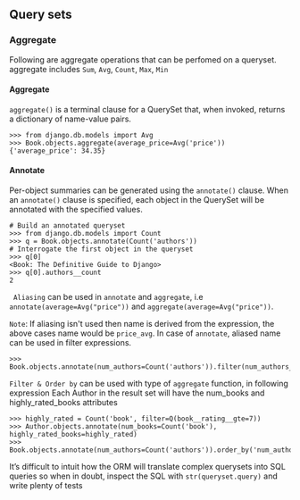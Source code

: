 ## Query sets

### Aggregate
Following are aggregate operations that can be perfomed on a 
queryset. aggregate includes `Sum`, `Avg`, `Count`, `Max`, `Min`
#### Aggregate
`aggregate()` is a terminal clause for a QuerySet that, when invoked, returns a dictionary of name-value pairs.

```shell
>>> from django.db.models import Avg
>>> Book.objects.aggregate(average_price=Avg('price'))
{'average_price': 34.35}
```

#### Annotate
Per-object summaries can be generated using the `annotate()` clause. When an `annotate()` clause is 
specified, each object in the QuerySet will be annotated with the specified values.

```shell
# Build an annotated queryset
>>> from django.db.models import Count
>>> q = Book.objects.annotate(Count('authors'))
# Interrogate the first object in the queryset
>>> q[0]
<Book: The Definitive Guide to Django>
>>> q[0].authors__count
2
```

` Aliasing` can be used in `annotate` and `aggregate`, i.e 
`annotate(average=Avg("price"))` and `aggregate(average=Avg("price"))`. 

`Note`: If aliasing isn't used then name is derived from the expression, the above cases name would 
be `price_avg`. In case of `annotate`, aliased name can be used
in filter expressions.

```shell
>>> Book.objects.annotate(num_authors=Count('authors')).filter(num_authors__gt=1)
```

`Filter & Order by` can be used with type of `aggregate` function, in following expression 
Each Author in the result set will have the num_books and highly_rated_books attributes
```shell
>>> highly_rated = Count('book', filter=Q(book__rating__gte=7))
>>> Author.objects.annotate(num_books=Count('book'), highly_rated_books=highly_rated)
>>> Book.objects.annotate(num_authors=Count('authors')).order_by('num_authors')

```

It’s difficult to intuit how the ORM will translate complex querysets into SQL queries so when in doubt, 
inspect the SQL with `str(queryset.query)` and write plenty of tests